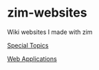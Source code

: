 # zim-websites
Wiki websites I made with zim

[Special Topics](https://kenny-designs.github.io/zim-websites/special-topics/Day_1.html)

[Web Applications](https://kenny-designs.github.io/zim-websites/web-apps/Introduction.html)
